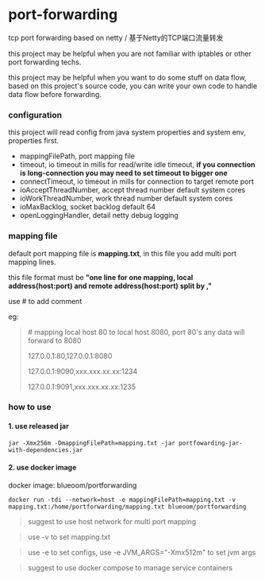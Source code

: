 # port-forwarding
tcp port forwarding based on netty / 基于Netty的TCP端口流量转发

this project may be helpful when you are not familiar with iptables or other port forwarding techs.

this project may be helpful when you want to do some stuff on data flow, based on this project's source code, you can write your own code to handle data flow before forwarding.

### configuration
this project will read config from java system properties and system env, properties first.

* mappingFilePath,  port mapping file 
* timeout, io timeout in mills for read/write idle timeout, **if you connection is long-connection you may need to set timeout to bigger one**
* connectTimeout, io timeout in mills for connection to target remote port
* ioAcceptThreadNumber, accept thread number default system cores
* ioWorkThreadNumber, work thread number default system cores
* ioMaxBacklog, socket backlog default 64
* openLoggingHandler, detail netty debug logging

### mapping file 
default port mapping file is **mapping.txt**, in this file you add multi port mapping lines.

this file format must be **"one line for one mapping, local address(host:port) and remote address(host:port) split by ,"**

use \# to add comment

eg:
>\# mapping local host 80 to local host 8080, port 80's any data will forward to 8080
>
>127.0.0.1:80,127.0.0.1:8080    
>
>127.0.0.1:9090,xxx.xxx.xx.xx:1234
>
>127.0.0.1:9091,xxx.xxx.xx.xx:1235

### how to use
#### 1. use released jar
~~~ shell script
jar -Xmx256m -DmappingFilePath=mapping.txt -jar portfowarding-jar-with-dependencies.jar
~~~

#### 2. use docker image
docker image: blueoom/portforwarding

~~~ shell script
docker run -tdi --network=host -e mappingFilePath=mapping.txt -v mapping.txt:/home/portforwarding/mapping.txt blueoom/portforwarding 
~~~
> suggest to use host network for multi port mapping

> use -v to set mapping.txt

> use -e to set configs, use -e JVM_ARGS="-Xmx512m" to set jvm args 

> suggest to use docker compose to manage service containers
